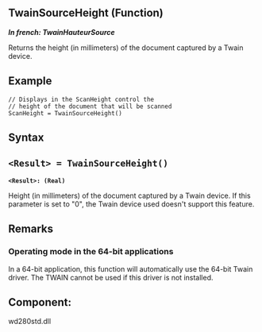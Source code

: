 


## TwainSourceHeight (Function)

***In french: TwainHauteurSource***



<a name="XUse"></a>
<a name="Use"></a>
<a name="description"></a>
Returns the height (in millimeters) of the document captured by a Twain device.
<a name="Example1"></a>
<a name="sample_code"></a>

## Example


```wl
// Displays in the ScanHeight control the 
// height of the document that will be scanned 
ScanHeight = TwainSourceHeight()
```

<a name="XSYNTAX"></a>
<a name="SYNTAX1"></a>

## Syntax

`<Result> = TwainSourceHeight()`
---

**`<Result>: (Real)`**

Height (in millimeters) of the document captured by a Twain device. If this parameter is set to "0", the Twain device used doesn't support this feature.  



<a name="NOTE0"></a>
<a name="NOTE0_1"></a>

## Remarks


### Operating mode in the 64-bit applications
<a name="operating_mode_the_64bit_applications_ELTPARAGRAPHE000145"></a>

In a 64-bit application, this function will automatically use the 64-bit Twain driver. The TWAIN cannot be used if this driver is not installed. 

<a name="XComponent"></a>

## Component:
wd280std.dll
